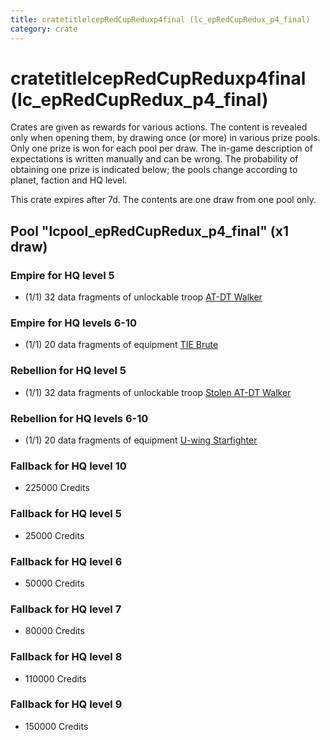 ```yaml
---
title: cratetitlelcepRedCupReduxp4final (lc_epRedCupRedux_p4_final)
category: crate
---
```


# cratetitlelcepRedCupReduxp4final (lc_epRedCupRedux_p4_final)

Crates are given as rewards for various actions. The content is revealed only when opening them, by drawing once (or more) in various prize pools. Only one prize is won for each pool per draw. The in-game description of expectations is written manually and can be wrong. The probability of obtaining one prize is indicated below; the pools change according to planet, faction and HQ level.

This crate expires after 7d. The contents are one draw from one pool only.

## Pool "lcpool_epRedCupRedux_p4_final" (x1 draw)

### Empire for HQ level 5

  * (1/1) 32 data fragments of unlockable troop [AT-DT Walker](EmpireChicken)

### Empire for HQ levels 6-10

  * (1/1) 20 data fragments of equipment [TIE Brute](eqpEmpireBubbaTieFighter)

### Rebellion for HQ level 5

  * (1/1) 32 data fragments of unlockable troop [Stolen AT-DT Walker](RebelChicken)

### Rebellion for HQ levels 6-10

  * (1/1) 20 data fragments of equipment [U-wing Starfighter](eqpRebelUWing)

### Fallback for HQ level 10

  * 225000 Credits

### Fallback for HQ level 5

  * 25000 Credits

### Fallback for HQ level 6

  * 50000 Credits

### Fallback for HQ level 7

  * 80000 Credits

### Fallback for HQ level 8

  * 110000 Credits

### Fallback for HQ level 9

  * 150000 Credits